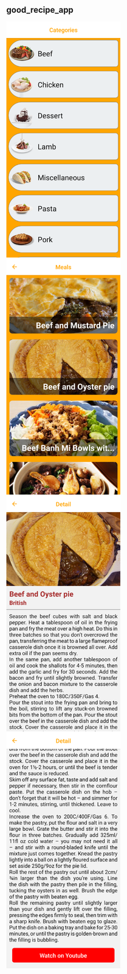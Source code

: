 ## good_recipe_app

<img src="./src/image/recipe1.png" width="300"> <img src="./src/image/recipe2.png" width="300"> <img src="./src/image/recipe3.png" width="300"> <img src="./src/image/recipe4.png" width="300">
